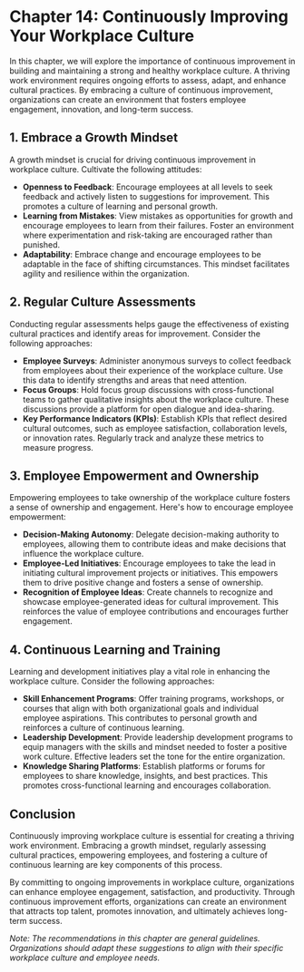 Chapter 14: Continuously Improving Your Workplace Culture
=========================================================

In this chapter, we will explore the importance of continuous improvement in building and maintaining a strong and healthy workplace culture. A thriving work environment requires ongoing efforts to assess, adapt, and enhance cultural practices. By embracing a culture of continuous improvement, organizations can create an environment that fosters employee engagement, innovation, and long-term success.

**1. Embrace a Growth Mindset**
-------------------------------

A growth mindset is crucial for driving continuous improvement in workplace culture. Cultivate the following attitudes:

* **Openness to Feedback**: Encourage employees at all levels to seek feedback and actively listen to suggestions for improvement. This promotes a culture of learning and personal growth.
* **Learning from Mistakes**: View mistakes as opportunities for growth and encourage employees to learn from their failures. Foster an environment where experimentation and risk-taking are encouraged rather than punished.
* **Adaptability**: Embrace change and encourage employees to be adaptable in the face of shifting circumstances. This mindset facilitates agility and resilience within the organization.

**2. Regular Culture Assessments**
----------------------------------

Conducting regular assessments helps gauge the effectiveness of existing cultural practices and identify areas for improvement. Consider the following approaches:

* **Employee Surveys**: Administer anonymous surveys to collect feedback from employees about their experience of the workplace culture. Use this data to identify strengths and areas that need attention.
* **Focus Groups**: Hold focus group discussions with cross-functional teams to gather qualitative insights about the workplace culture. These discussions provide a platform for open dialogue and idea-sharing.
* **Key Performance Indicators (KPIs)**: Establish KPIs that reflect desired cultural outcomes, such as employee satisfaction, collaboration levels, or innovation rates. Regularly track and analyze these metrics to measure progress.

**3. Employee Empowerment and Ownership**
-----------------------------------------

Empowering employees to take ownership of the workplace culture fosters a sense of ownership and engagement. Here's how to encourage employee empowerment:

* **Decision-Making Autonomy**: Delegate decision-making authority to employees, allowing them to contribute ideas and make decisions that influence the workplace culture.
* **Employee-Led Initiatives**: Encourage employees to take the lead in initiating cultural improvement projects or initiatives. This empowers them to drive positive change and fosters a sense of ownership.
* **Recognition of Employee Ideas**: Create channels to recognize and showcase employee-generated ideas for cultural improvement. This reinforces the value of employee contributions and encourages further engagement.

**4. Continuous Learning and Training**
---------------------------------------

Learning and development initiatives play a vital role in enhancing the workplace culture. Consider the following approaches:

* **Skill Enhancement Programs**: Offer training programs, workshops, or courses that align with both organizational goals and individual employee aspirations. This contributes to personal growth and reinforces a culture of continuous learning.
* **Leadership Development**: Provide leadership development programs to equip managers with the skills and mindset needed to foster a positive work culture. Effective leaders set the tone for the entire organization.
* **Knowledge Sharing Platforms**: Establish platforms or forums for employees to share knowledge, insights, and best practices. This promotes cross-functional learning and encourages collaboration.

**Conclusion**
--------------

Continuously improving workplace culture is essential for creating a thriving work environment. Embracing a growth mindset, regularly assessing cultural practices, empowering employees, and fostering a culture of continuous learning are key components of this process.

By committing to ongoing improvements in workplace culture, organizations can enhance employee engagement, satisfaction, and productivity. Through continuous improvement efforts, organizations can create an environment that attracts top talent, promotes innovation, and ultimately achieves long-term success.

*Note: The recommendations in this chapter are general guidelines. Organizations should adapt these suggestions to align with their specific workplace culture and employee needs.*
